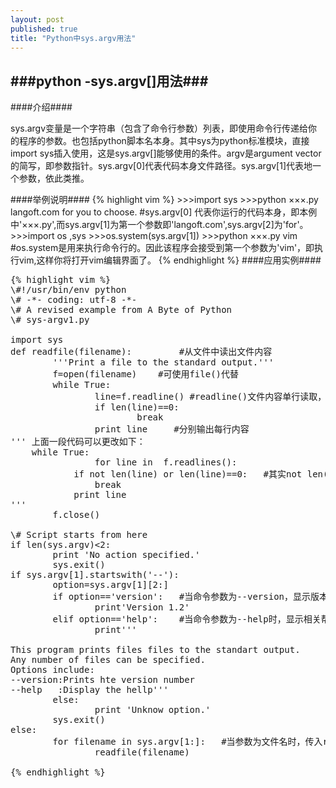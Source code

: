 ```yaml
---
layout: post
published: true
title: "Python中sys.argv用法"
---
```



###python -sys.argv[]用法###
------------------------------------------------------    
 
####介绍####       

sys.argv变量是一个字符串（包含了命令行参数）列表，即使用命令行传递给你的程序的参数。也包括python脚本名本身。其中sys为python标准模块，直接import sys插入使用，这是sys.argv[]能够使用的条件。argv是argument vector的简写，即参数指针。sys.argv[0]代表代码本身文件路径。sys.argv[1]代表地一个参数，依此类推。

####举例说明####
{% highlight vim %}
    >>>import sys
    >>>python ×××.py  langoft.com for you to choose.  #sys.argv[0] 代表你运行的代码本身，即本例中'×××.py',而sys.argv[1]为第一个参数即'langoft.com',sys.argv[2]为'for'。
    >>>import os ,sys
    >>>os.system(sys.argv[1])
    >>>python ×××.py vim  #os.system是用来执行命令行的。因此该程序会接受到第一个参数为'vim'，即执行vim,这样你将打开vim编辑界面了。
{% endhighlight %}
####应用实例####
<pre>
{% highlight vim %}
\#!/usr/bin/env python
\# -*- coding: utf-8 -*-
\# A revised example from A Byte of Python
\# sys-argv1.py

import sys
def readfile(filename):         #从文件中读出文件内容
        '''Print a file to the standard output.'''   
        f=open(filename)	#可使用file()代替
        while True:
                line=f.readline() #readline()文件内容单行读取，而read(),readlines()是整个文件内容读取
                if len(line)==0:
                        break
                print line     #分别输出每行内容
''' 上面一段代码可以更改如下：
	while True:
          		for line in  f.readlines():
	   		if not len(line) or len(line)==0:	#其实not len(line) 和len(line)==0表达的意思差不多
	  			break
	 		print line
'''
        f.close()

\# Script starts from here
if len(sys.argv)<2:
        print 'No action specified.'
        sys.exit()
if sys.argv[1].startswith('--'): 
        option=sys.argv[1][2:]
        if option=='version':   #当命令参数为--version，显示版本号
                print'Version 1.2'
        elif option=='help':    #当命令参数为--help时，显示相关帮助内容
                print'''

This program prints files files to the standart output.
Any number of files can be specified.
Options include:
--version:Prints hte version number
--help   :Display the hellp'''
        else:
                print 'Unknow option.'
        sys.exit()
else:
        for filename in sys.argv[1:]:   #当参数为文件名时，传入readfile，读出其内容。
                readfile(filename)

{% endhighlight %}
</pre>
